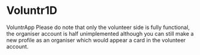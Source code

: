 # Voluntr1D
VoluntrApp
Please do note that only the volunteer side is fully functional, the organiser account is half unimplemented although you can still make a new profile
as an organiser which would appear a card in the volunteer account.
